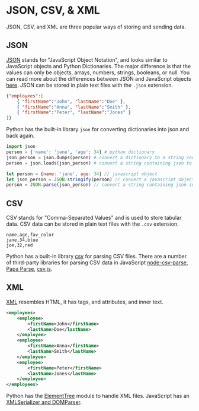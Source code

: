 
# JSON, CSV, & XML

JSON, CSV, and XML are three popular ways of storing and sending data.


## JSON


[JSON](http://www.json.org/) stands for "JavaScript Object Notation", and looks similar to JavaScript objects and Python Dictionaries. The major difference is that the values can only be objects, arrays, numbers, strings, booleans, or null. You can read more about the differences between JSON and JavaScript objects [here](https://stackoverflow.com/questions/8294088/javascript-object-vs-json). JSON can be stored in plain text files with the `.json` extension.

```json
{"employees":[
    { "firstName":"John", "lastName":"Doe" },
    { "firstName":"Anna", "lastName":"Smith" },
    { "firstName":"Peter", "lastName":"Jones" }
]}
```

Python has the built-in library `json` for converting dictionaries into json and back again.

```python
import json
person = {'name': 'jane', 'age': 34} # python dictionary
json_person = json.dumps(person) # convert a dictionary to a string containing json
person = json.loads(json_person) # convert a string containing json to a dictionary
```

```javascript
let person = {name: 'jane', age: 34} // javascript object
let json_person = JSON.stringify(person) // convert a javascript object into a string containing json
person = JSON.parse(json_person) // convert a string containing json into a javascript object
```

## CSV

CSV stands for "Comma-Separated Values" and is used to store tabular data. CSV data can be stored in plain text files with the `.csv` extension.

```csv
name,age,fav_color
jane,34,blue
joe,32,red
```

Python has a built-in library [csv](https://docs.python.org/3/library/csv.html) for parsing CSV files. There are a number of third-party libraries for parsing CSV data in JavaScript [node-csv-parse](https://csv.js.org/parse/), [Papa Parse](https://www.papaparse.com/), [csv.js](https://github.com/okfn/csv.js/).



## XML

[XML](https://developer.mozilla.org/en-US/docs/XML_Introduction) resembles HTML, it has tags, and attributes, and inner text.

```xml
<employees>
    <employee>
        <firstName>John</firstName>
        <lastName>Doe</lastName>
    </employee>
    <employee>
        <firstName>Anna</firstName>
        <lastName>Smith</lastName>
    </employee>
    <employee>
        <firstName>Peter</firstName>
        <lastName>Jones</lastName>
    </employee>
</employees>
```

Python has the [ElementTree](https://docs.python.org/3.8/library/xml.etree.elementtree.html) module to handle XML files. JavaScript has an [XMLSerializer and DOMParser](https://developer.mozilla.org/en-US/docs/Web/Guide/Parsing_and_serializing_XML).
